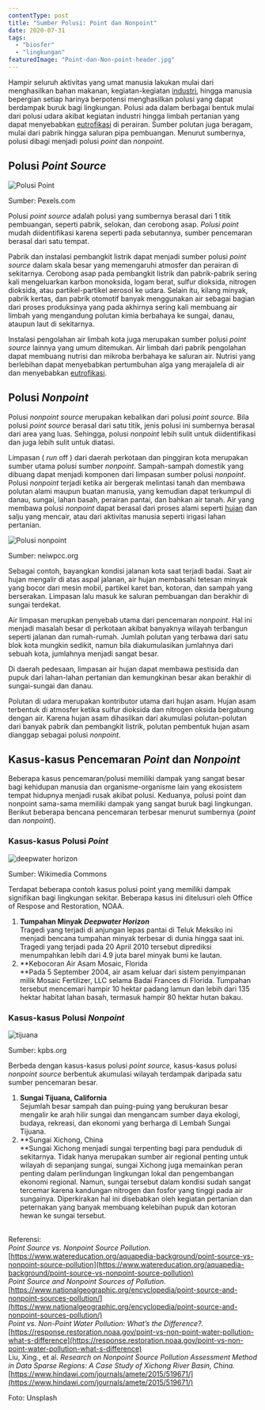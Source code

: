 ```yaml
---
contentType: post
title: "Sumber Polusi: Point dan Nonpoint"
date: 2020-07-31
tags: 
  - "biosfer"
  - "lingkungan"
featuredImage: "Point-dan-Non-point-header.jpg"
---
```


Hampir seluruh aktivitas yang umat manusia lakukan mulai dari menghasilkan bahan makanan, kegiatan-kegiatan [industri](https://supergeografi.com/antroposfer/sektor-industri/), hingga manusia bepergian setiap harinya berpotensi menghasilkan polusi yang dapat berdampak buruk bagi lingkungan. Polusi ada dalam berbagai bentuk mulai dari polusi udara akibat kegiatan industri hingga limbah pertanian yang dapat menyebabkan [eutrofikasi](https://supergeografi.com/biosfer/eutrofikasi/) di perairan. Sumber polutan juga beragam, mulai dari pabrik hingga saluran pipa pembuangan. Menurut sumbernya, polusi dibagi menjadi polusi _point_ dan _nonpoint_.

## Polusi _Point_ _Source_

![Polusi Point](images/uploads/image-33-1024x682.jpeg)

Sumber: Pexels.com

Polusi _point source_ adalah polusi yang sumbernya berasal dari 1 titik pembuangan, seperti pabrik, selokan, dan cerobong asap. _Polusi point_ mudah diidentifikasi karena seperti pada sebutannya, sumber pencemaran berasal dari satu tempat.

Pabrik dan instalasi pembangkit listrik dapat menjadi sumber polusi _point source_ dalam skala besar yang memengaruhi atmosfer dan perairan di sekitarnya. Cerobong asap pada pembangkit listrik dan pabrik-pabrik sering kali mengeluarkan karbon monoksida, logam berat, sulfur dioksida, nitrogen dioksida, atau partikel-partikel aerosol ke udara. Selain itu, kilang minyak, pabrik kertas, dan pabrik otomotif banyak menggunakan air sebagai bagian dari proses produksinya yang pada akhirnya sering kali membuang air limbah yang mengandung polutan kimia berbahaya ke sungai, danau, ataupun laut di sekitarnya.

Instalasi pengolahan air limbah kota juga merupakan sumber polusi _point source_ lainnya yang umum ditemukan. Air limbah dari pabrik pengolahan dapat membuang nutrisi dan mikroba berbahaya ke saluran air. Nutrisi yang berlebihan dapat menyebabkan pertumbuhan alga yang merajalela di air dan menyebabkan [eutrofikasi](https://supergeografi.com/biosfer/eutrofikasi/).

## Polusi _Nonpoint_

Polusi _nonpoint source_ merupakan kebalikan dari polusi _point source._ Bila polusi _point source_ berasal dari satu titik, jenis polusi ini sumbernya berasal dari area yang luas. Sehingga, polusi _nonpoint_ lebih sulit untuk diidentifikasi dan juga lebih sulit untuk diatasi.

Limpasan ( _run_ off ) dari daerah perkotaan dan pinggiran kota merupakan sumber utama polusi sumber _nonpoint_. Sampah-sampah domestik yang dibuang dapat menjadi komponen dari limpasan sumber polusi _nonpoint_. Polusi _nonpoint_ terjadi ketika air bergerak melintasi tanah dan membawa polutan alami maupun buatan manusia, yang kemudian dapat terkumpul di danau, sungai, lahan basah, perairan pantai, dan bahkan air tanah. Air yang membawa polusi _nonpoint_ dapat berasal dari proses alami seperti [hujan](http://supergeografi.com/atmosfer/presipitasi) dan salju yang mencair, atau dari aktivitas manusia seperti irigasi lahan pertanian.

![Polusi nonpoint](images/uploads/image-32-1024x557.jpeg)

Sumber: neiwpcc.org

Sebagai contoh, bayangkan kondisi jalanan kota saat terjadi badai. Saat air hujan mengalir di atas aspal jalanan, air hujan membasahi tetesan minyak yang bocor dari mesin mobil, partikel karet ban, kotoran, dan sampah yang berserakan. Limpasan lalu masuk ke saluran pembuangan dan berakhir di sungai terdekat.

Air limpasan merupkan penyebab utama dari pencemaran _nonpoint_. Hal ini menjadi masalah besar di perkotaan akibat banyaknya wilayah terbangun seperti jalanan dan rumah-rumah. Jumlah polutan yang terbawa dari satu blok kota mungkin sedikit, namun bila diakumulasikan jumlahnya dari sebuah kota, jumlahnya menjadi sangat besar.

Di daerah pedesaan, limpasan air hujan dapat membawa pestisida dan pupuk dari lahan-lahan pertanian dan kemungkinan besar akan berakhir di sungai-sungai dan danau.

Polutan di udara merupakan kontributor utama dari hujan asam. Hujan asam terbentuk di atmosfer ketika sulfur dioksida dan nitrogen oksida bergabung dengan air. Karena hujan asam dihasilkan dari akumulasi polutan-polutan dari banyak pabrik dan pembangkit listrik, polutan pembentuk hujan asam dianggap sebagai polusi _nonpoint_.

## Kasus-kasus Pencemaran _Point_ dan _Nonpoint_

Beberapa kasus pencemaran/polusi memiliki dampak yang sangat besar bagi kehidupan manusia dan organisme-organisme lain yang ekosistem tempat hidupnya menjadi rusak akibat polusi. Keduanya, polusi point dan nonpoint sama-sama memiliki dampak yang sangat buruk bagi lingkungan. Berikut beberapa bencana pencemaran terbesar menurut sumbernya (_point_ dan _nonpoint_).

### Kasus-kasus Polusi _Point_

![deepwater horizon](images/uploads/image-35.jpeg)

Sumber: Wikimedia Commons

Terdapat beberapa contoh kasus polusi point yang memiliki dampak signifikan bagi lingkungan sekitar. Beberapa kasus ini ditelusuri oleh Office of Respose and Restoration, NOAA.

1. **Tumpahan Minyak** **_Deepwater Horizon_**  
    Tragedi yang terjadi di anjungan lepas pantai di Teluk Meksiko ini menjadi bencana tumpahan minyak terbesar di dunia hingga saat ini. Tragedi yang terjadi pada 20 April 2010 tersebut diprediksi menumpahkan lebih dari 4.9 juta barel minyak bumi ke lautan.
2. **Kebocoran Air Asam Mosaic, Florida  
    **Pada 5 September 2004, air asam keluar dari sistem penyimpanan milik Mosaic Fertilizer, LLC selama Badai Frances di Florida. Tumpahan tersebut mencemari hampir 10 hektar padang lamun dan lebih dari 135 hektar habitat lahan basah, termasuk hampir 80 hektar hutan bakau.

### Kasus-kasus Polusi _Nonpoint_

![tijuana](images/uploads/image-34.jpeg)

Sumber: kpbs.org

Berbeda dengan kasus-kasus polusi _point source,_ kasus-kasus polusi _nonpoint source_ berbentuk akumulasi wilayah terdampak daripada satu sumber pencemaran besar.

1. **Sungai Tijuana, California**  
    Sejumlah besar sampah dan puing-puing yang berukuran besar mengalir ke arah hilir sungai dan mengancam sumber daya ekologi, budaya, rekreasi, dan ekonomi yang berharga di Lembah Sungai Tijuana.
2. **Sungai Xichong, China  
    **Sungai Xichong menjadi sungai terpenting bagi para penduduk di sekitarnya. Tidak hanya merupakan sumber air regional penting untuk wilayah di sepanjang sungai, sungai Xichong juga memainkan peran penting dalam perlindungan lingkungan lokal dan pengembangan ekonomi regional. Namun, sungai tersebut dalam kondisi sudah sangat tercemar karena kandungan nitrogen dan fosfor yang tinggi pada air sungainya. Diperkirakan hal ini disebabkan oleh kegiatan pertanian dan peternakan yang banyak membuang kelebihan pupuk dan kotoran hewan ke sungai tersebut.  
     

Referensi:  
_Point Source vs. Nonpoint Source Pollution._ [https://www.watereducation.org/aquapedia-background/point-source-vs-nonpoint-source-pollution](https://www.watereducation.org/aquapedia-background/point-source-vs-nonpoint-source-pollution)  
_Point Source and Nonpoint Sources of Pollution._ [https://www.nationalgeographic.org/encyclopedia/point-source-and-nonpoint-sources-pollution/](https://www.nationalgeographic.org/encyclopedia/point-source-and-nonpoint-sources-pollution/)  
_Point vs. Non-Point Water Pollution: What’s the Difference?._ [https://response.restoration.noaa.gov/point-vs-non-point-water-pollution-what-s-difference](https://response.restoration.noaa.gov/point-vs-non-point-water-pollution-what-s-difference)  
Liu, Xing., et al. _Research on Nonpoint Source Pollution Assessment Method in Data Sparse Regions: A Case Study of Xichong River Basin, China._ [https://www.hindawi.com/journals/amete/2015/519671/](https://www.hindawi.com/journals/amete/2015/519671/)

Foto: Unsplash

